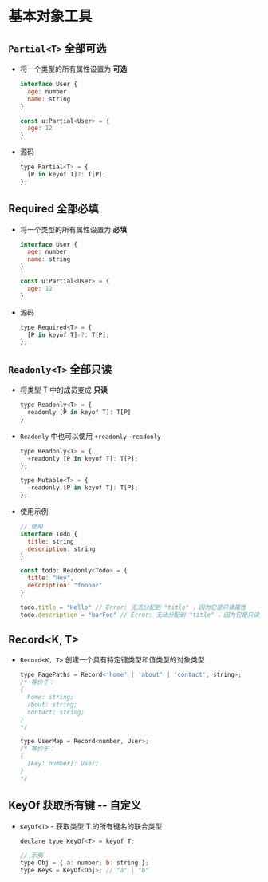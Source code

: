 # 基本对象工具

## `Partial<T>` 全部可选

+ 将一个类型的所有属性设置为 **可选**

  ```js
  interface User {
    age: number
    name: string
  }

  const u:Partial<User> = {
    age: 12
  }
  ```

+ 源码

  ```js
  type Partial<T> = {
    [P in keyof T]?: T[P];
  };
  ```

## Required<T> 全部必填

+ 将一个类型的所有属性设置为 **必填**

  ```js
  interface User {
    age: number
    name: string
  }

  const u:Partial<User> = {
    age: 12
  }
  ```

+ 源码

  ```js
  type Required<T> = {
    [P in keyof T]-?: T[P];
  };
  ```

## `Readonly<T>` 全部只读

+ 将类型 T 中的成员变成 **只读**

  ```js
  type Readonly<T> = {
    readonly [P in keyof T]: T[P]
  }
  ```

+ `Readonly` 中也可以使用 `+readonly` `-readonly`

  ```js
  type Readonly<T> = {
    +readonly [P in keyof T]: T[P];
  };
  ```

  ```js
  type Mutable<T> = {
    -readonly [P in keyof T]: T[P];
  };
  ```

+ 使用示例

  ```js
  // 使用
  interface Todo {
    title: string
    description: string
  }

  const todo: Readonly<Todo> = {
    title: "Hey",
    description: "foobar"
  }

  todo.title = "Hello" // Error: 无法分配到 "title" ，因为它是只读属性
  todo.description = "barFoo" // Error: 无法分配到 "title" ，因为它是只读属性
  ```

## Record<K, T>

+ `Record<K, T>` 创建一个具有特定键类型和值类型的对象类型

  ```js
  type PagePaths = Record<'home' | 'about' | 'contact', string>;
  /* 等价于：
  {
    home: string;
    about: string;
    contact: string;
  }
  */

  type UserMap = Record<number, User>;
  /* 等价于：
  {
    [key: number]: User;
  }
  */
  ```

## KeyOf<T> 获取所有键 -- 自定义

+ `KeyOf<T>` - 获取类型 T 的所有键名的联合类型

  ```js
  declare type KeyOf<T> = keyof T;

  // 示例
  type Obj = { a: number; b: string };
  type Keys = KeyOf<Obj>; // "a" | "b"
  ```

